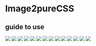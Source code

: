 # Image2pureCSS
## guide to use
![](photo_2018-03-25_19-27-07.jpg?raw=true)
![](photo_2018-03-25_19-27-08.jpg?raw=true)
![](photo_2018-03-25_19-27-11.jpg?raw=true)
![](photo_2018-03-25_19-27-21.jpg?raw=true)
![](photo_2018-03-25_19-27-17.jpg?raw=true)
![](photo_2018-03-25_19-27-15.jpg?raw=true)
![](Screen%20Shot%202018-03-26%20at%2012.32.55%20PM.png.jpg?raw=true)
![](Screen%20Shot%202018-03-26%20at%2012.33.10%20PM.png?raw=true)
![](photo_2018-03-25_19-27-20.jpg?raw=true)
![](photo_2018-03-25_19-27-18.jpg?raw=true)
![](photo_2018-03-25_19-27-25.jpg?raw=true)
![](photo_2018-03-25_19-27-24.jpg?raw=true)
![](photo_2018-03-25_19-27-22.jpg?raw=true)
![](photo_2018-03-25_19-27-26.jpg?raw=true)
